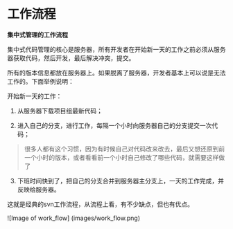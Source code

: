 # 工作流程

**集中式管理的工作流程**

集中式代码管理的核心是服务器，所有开发者在开始新一天的工作之前必须从服务器获取代码，然后开发，最后解决冲突，提交。

所有的版本信息都放在服务器上。如果脱离了服务器，开发者基本上可以说是无法工作的。下面举例说明：

开始新一天的工作：

1. 从服务器下载项目组最新代码；

2. 进入自己的分支，进行工作，每隔一个小时向服务器自己的分支提交一次代码；
> 很多人都有这个习惯，因为有时候自己对代码改来改去，最后又想还原到前一个小时的版本，或者看看前一个小时自己修改了哪些代码，就需要这样做了

3. 下班时间快到了，把自己的分支合并到服务器主分支上，一天的工作完成，并反映给服务器。

这就是经典的svn工作流程，从流程上看，有不少缺点，但也有优点。

![Image of work_flow]
(images/work_flow.png)